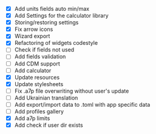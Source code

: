 - [x] Add units fields auto min/max
- [x] Add Settings for the calculator library
- [x] Storing/restoring settings
- [x] Fix arrow icons
- [x] Wizard export
- [x] Refactoring of widgets codestyle
- [ ] Check if fields not used
- [ ] Add fields validation
- [ ] Add CDM support
- [ ] Add calculator
- [x] Update resources
- [x] Update stylesheets
- [ ] Fix .a7p file overwriting without user's update
- [ ] Add Ukrainian translation
- [ ] Add export/import data to .toml with app specific data
- [ ] Add profiles gallery
- [x] Add a7p limits
- [x] Add check if user dir exists
